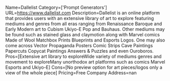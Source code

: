 Name=Dallelist
Category=['Prompt Generators']
URL=https://www.dallelist.com
Description=Dallelist is an online platform that provides users with an extensive library of art to explore featuring mediums and genres from all eras ranging from Renaissance Baroque and Early Modern art to Cubism Ukiyo-E Pop and Bauhaus. Other mediums may be found such as stained glass and claymotion along with Marvel comics Made of Wool Matchbox Prints Blueprints and Esports Logos. One may also come across Vector Propaganda Posters Comic Strips Cave Paintings Papercuts Copycat Paintings Answers & Puzzles and even Ouroboros.
Pros=[Extensive art library to exploreWide variety of mediums genres and movement to exploreMany unorthodox art platforms such as comics Marvel Esports and Ukiyo-E]
Cons=[No preview option for art pieces/logos only a view of the whole piece]
Pricing=Free
Company Address=nan
